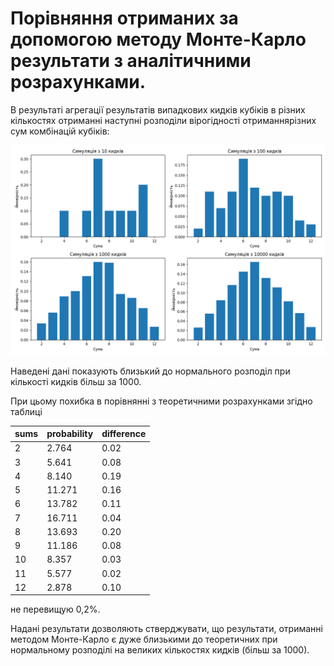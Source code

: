 # Порівняння отриманих за допомогою методу Монте-Карло результати з аналітичними розрахунками.
В результаті агрегації результатів випадкових кидків кубіків в різних кількостях отриманні наступні розподіли вірогідності отриманнярізних сум комбінацій кубіків:

![alt](Figure_task7.png "distribution")

Наведені дані показують близький до нормального розподіл при кількості кидків більш за 1000.

При цьому похибка в порівнянні з теоретичними розрахунками згідно таблиці

| sums 	| probability 	| difference 	|
|------	|-------------	|------------	|
| 2    	| 2.764       	| 0.02       	|
| 3    	| 5.641       	| 0.08       	|
| 4    	| 8.140       	| 0.19       	|
| 5    	| 11.271      	| 0.16       	|
| 6    	| 13.782      	| 0.11       	|
| 7    	| 16.711      	| 0.04       	|
| 8    	| 13.693      	| 0.20       	|
| 9    	| 11.186      	| 0.08       	|
| 10   	| 8.357       	| 0.03       	|
| 11   	| 5.577       	| 0.02       	|
| 12   	| 2.878       	| 0.10       	|

не перевищую 0,2%. 

Надані результати дозволяють стверджувати, що результати, отриманні методом Монте-Карло є дуже близькими до теоретичних при нормальному розподілі на великих кількостях кидків (більш за 1000).